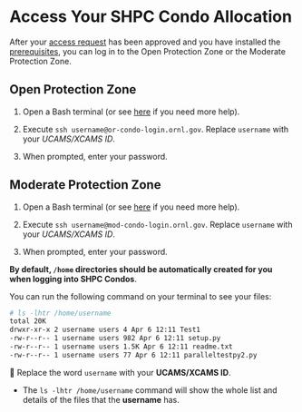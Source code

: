 # Access Your SHPC Condo Allocation

After your [access request](request-access.md) has been approved and you have installed the [prerequisites](prerequisites.md), you can log in to the Open Protection Zone or the Moderate Protection Zone.

## Open Protection Zone

1. Open a Bash terminal (or see [here](prerequisites.md) if you need more help).

2. Execute `ssh username@or-condo-login.ornl.gov`. Replace `username` with your _UCAMS/XCAMS ID_.

3. When prompted, enter your password.

## Moderate Protection Zone

1. Open a Bash terminal (or see [here](prerequisites.md) if you need more help).

2. Execute `ssh username@mod-condo-login.ornl.gov`. Replace `username` with your _UCAMS/XCAMS ID_.

3. When prompted, enter your password.

**By default, `/home` directories should be automatically created for you when logging into SHPC Condos**.

You can run the following command on your terminal to see your files:

```bash
# ls -lhtr /home/username
total 20K
drwxr-xr-x 2 username users 4 Apr 6 12:11 Test1
-rw-r--r-- 1 username users 982 Apr 6 12:11 setup.py
-rw-r--r-- 1 username users 1.5K Apr 6 12:11 readme.txt
-rw-r--r-- 1 username users 77 Apr 6 12:11 paralleltestpy2.py
```

📝 Replace the word `username` with your **UCAMS/XCAMS ID**.

- The `ls -lhtr /home/username` command will show the whole list and details of the files that the **username** has.
